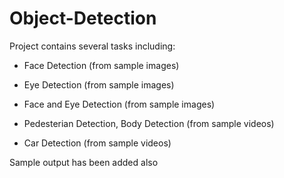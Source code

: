 # Object-Detection
Project contains several tasks including:

- Face Detection (from sample images)

- Eye Detection (from sample images)

- Face and Eye Detection (from sample images)

- Pedesterian Detection, Body Detection (from sample videos)

- Car Detection (from sample videos)

Sample output has been added also
